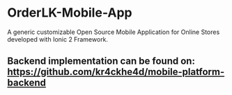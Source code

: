 # OrderLK-Mobile-App
A generic customizable Open Source Mobile Application for Online Stores developed with Ionic 2 Framework.
## Backend implementation can be found on: https://github.com/kr4ckhe4d/mobile-platform-backend

